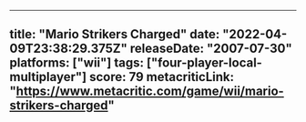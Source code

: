 
---
title: "Mario Strikers Charged"
date: "2022-04-09T23:38:29.375Z"
releaseDate: "2007-07-30"
platforms: ["wii"]
tags: ["four-player-local-multiplayer"]
score: 79
metacriticLink: "https://www.metacritic.com/game/wii/mario-strikers-charged"
---
